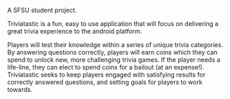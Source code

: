 A SFSU student project.

Triviatastic is a fun, easy to use application that will focus on delivering a great trivia experience to the android platform.

Players will test their knowledge within a series of unique trivia categories. By answering questions correctly, players will earn coins which they can spend to unlock new, more challenging trivia games. If the player needs a life-line, they can elect to spend coins for a bailout (at an expense!). Triviatastic seeks to keep players engaged with satisfying results for correctly answered questions, and setting goals for players to work towards.